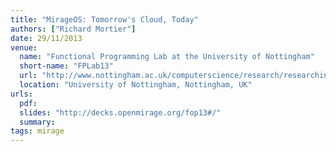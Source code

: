 ```yaml
---
title: "MirageOS: Tomorrow's Cloud, Today"
authors: ["Richard Mortier"]
date: 29/11/2013
venue:
  name: "Functional Programming Lab at the University of Nottingham"
  short-name: "FPLab13"
  url: "http://www.nottingham.ac.uk/computerscience/research/researchintro.aspx"
  location: "University of Nottingham, Nottingham, UK"
urls:
  pdf:
  slides: "http://decks.openmirage.org/fop13#/"
  summary:
tags: mirage
---
```

